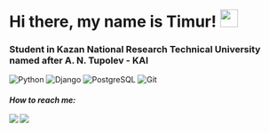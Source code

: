 <h1>Hi there, my name is Timur! </a> 
<img src="https://github.com/blackcater/blackcater/raw/main/images/Hi.gif" height="32"/></h1>
<h3>Student in Kazan National Research Technical University named after A. N. Tupolev - KAI</h3>

![Python](https://img.shields.io/badge/python-3670A0?style=for-the-badge&logo=python&logoColor=ffdd54)
![Django](https://img.shields.io/badge/Django-092E20?style=for-the-badge&logo=django&logoColor=white)
![PostgreSQL](https://img.shields.io/badge/PostgreSQL-316192?style=for-the-badge&logo=postgresql&logoColor=white)
![Git](https://img.shields.io/badge/GIT-E44C30?style=for-the-badge&logo=git&logoColor=white)

<h5> How to reach me:
<br><br> 
<a href="mailto:ibragimov.tim02@gmail.com"><img src="https://img.shields.io/badge/-ibragimov.tim02@gmail.com-D14836?style=flat&logo=Gmail&logoColor=white"/></a>
<a href="https://t.me/ibragimovtim_2002"><img src="https://img.shields.io/badge/telegram-%40ibragimovtim_2002-blue"/></a> 
<!--
**cB9ITou/cB9ITou** is a ✨ _special_ ✨ repository because its `README.md` (this file) appears on your GitHub profile.

Here are some ideas to get you started:

- 🔭 I’m currently working on ...
- 🌱 I’m currently learning ...
- 👯 I’m looking to collaborate on ...
- 🤔 I’m looking for help with ...
- 💬 Ask me about ...
- 📫 How to reach me: ...
- 😄 Pronouns: ...
- ⚡ Fun fact: ...
-->

